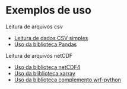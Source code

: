 # Exemplos de uso
Leitura de arquivos csv
* [Leitura de dados CSV simples](./dados_csv_1.ipynb)
* [Uso da biblioteca Pandas](./dados_csv_2.ipynb)

Leitura de arquivos netCDF
* [Uso da biblioteca netCDF4](dados_nc_1.ipynb)
* [Uso da bliblioteca xarray](dados_nc_2.ipynb)
* [Uso da biblioteca complemento wrf-python](dados_wrf-python.ipynb)